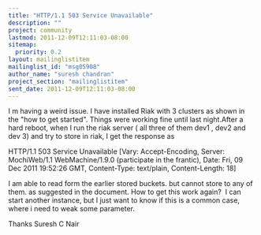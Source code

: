 ```yaml
---
title: "HTTP/1.1 503 Service Unavailable"
description: ""
project: community
lastmod: 2011-12-09T12:11:03-08:00
sitemap:
  priority: 0.2
layout: mailinglistitem
mailinglist_id: "msg05908"
author_name: "suresh chandran"
project_section: "mailinglistitem"
sent_date: 2011-12-09T12:11:03-08:00
---
```



I m having a weird issue. I have installed Riak with 3 clusters as shown in the 
"how to get started". Things were working fine until last night.After a hard 
reboot, when I run the riak server ( all three of them dev1 , dev2 and dev 3) 
and try to store in riak, I get the response as 

HTTP/1.1 503 Service Unavailable [Vary: Accept-Encoding, Server: MochiWeb/1.1 
WebMachine/1.9.0 (participate in the frantic), Date: Fri, 09 Dec 2011 19:52:26 
GMT, Content-Type: text/plain, Content-Length: 18] 

I am able to read form the earlier stored buckets. but cannot store to any of 
them. as suggested in the document. How to get this work again?  I can start 
another instance, but I just want to know if this is a common case, where i 
need to weak some parameter.

Thanks
Suresh C Nair

